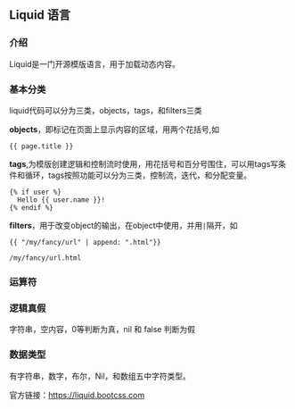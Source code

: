 ## Liquid 语言

### 介绍
Liquid是一门开源模版语言，用于加载动态内容。  

### 基本分类

liquid代码可以分为三类，objects，tags，和filters三类

**objects**，即标记在页面上显示内容的区域，用两个花括号,如
 ```liquid
 {{ page.title }}
 ```

**tags**,为模版创建逻辑和控制流时使用，用花括号和百分号围住，可以用tags写条件和循环，tags按照功能可以分为三类，控制流，迭代，和分配变量。
```liquid
{% if user %}
  Hello {{ user.name }}!
{% endif %}
```

**filters**，用于改变object的输出，在object中使用，并用`|`隔开，如
```liquid
{{ "/my/fancy/url" | append: ".html"}}

/my/fancy/url.html
```
### 运算符

### 逻辑真假

字符串，空内容，0等判断为真，nil 和 false 判断为假

### 数据类型
有字符串，数字，布尔，Nil，和数组五中字符类型。  


官方链接：https://liquid.bootcss.com

